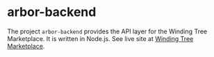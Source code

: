 # arbor-backend

The project `arbor-backend` provides the API layer for the Winding Tree Marketplace. It is written in Node.js. See live site at [Winding Tree Marketplace](https://marketplace.windingtree.com/).
